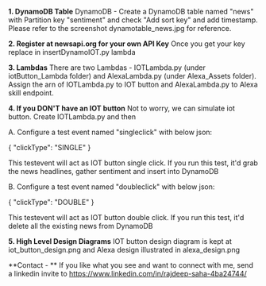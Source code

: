 **1. DynamoDB Table**
DynamoDB - Create a DynamoDB table named "news" with Partition key "sentiment" and check "Add sort key" and add timestamp. Please refer to the screenshot dynamotable_news.jpg for reference.


**2. Register at newsapi.org for your own API Key**
Once you get your key replace <your API key here> in insertDynamoIOT.py lambda

**3. Lambdas**
There are two Lambdas - IOTLambda.py (under iotButton_Lambda folder) and AlexaLambda.py (under Alexa_Assets folder). Assign the arn of IOTLambda.py to IOT button and AlexaLambda.py to Alexa skill endpoint. 

**4. If you DON'T have an IOT button**
Not to worry, we can simulate iot button. Create IOTLambda.py and then 

A. Configure a test event named "singleclick" with below json:

{
  "clickType": "SINGLE"
}

This testevent will act as IOT button single click. If you run this test, it'd grab the news headlines, gather sentiment and insert into DynamoDB

B. Configure a test event named "doubleclick" with below json:

{
  "clickType": "DOUBLE"
}

This testevent will act as IOT button double click. If you run this test, it'd delete all the existing news from DynamoDB

**5. High Level Design Diagrams**
IOT button design diagram is kept at iot_button_design.png and Alexa design illustrated in alexa_design.png

**Contact - ** If you like what you see and want to connect with me, send a linkedin invite to https://www.linkedin.com/in/rajdeep-saha-4ba24744/